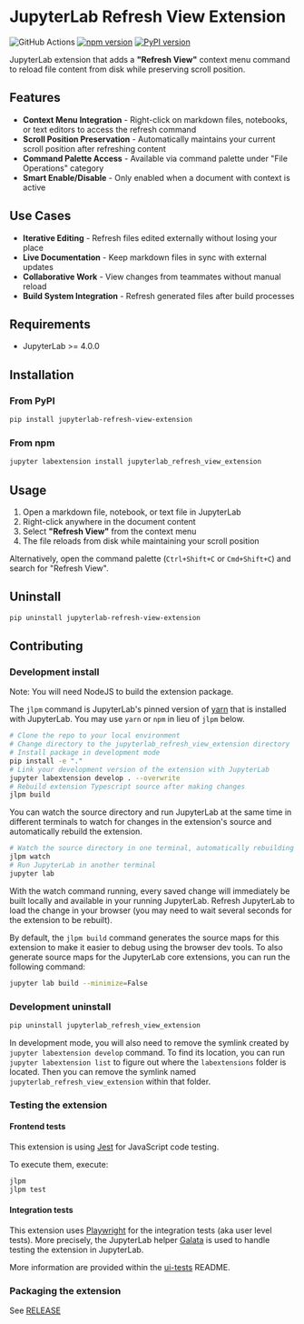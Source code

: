 # JupyterLab Refresh View Extension

![GitHub Actions](https://github.com/stellarshenson/jupyterlab_refresh_view_extension/actions/workflows/build.yml/badge.svg)
[![npm version](https://badge.fury.io/js/jupyterlab_refresh_view_extension.svg)](https://www.npmjs.com/package/jupyterlab_refresh_view_extension)
[![PyPI version](https://badge.fury.io/py/jupyterlab-refresh-view-extension.svg)](https://pypi.org/project/jupyterlab-refresh-view-extension/)

JupyterLab extension that adds a **"Refresh View"** context menu command to reload file content from disk while preserving scroll position.

## Features

- **Context Menu Integration** - Right-click on markdown files, notebooks, or text editors to access the refresh command
- **Scroll Position Preservation** - Automatically maintains your current scroll position after refreshing content
- **Command Palette Access** - Available via command palette under "File Operations" category
- **Smart Enable/Disable** - Only enabled when a document with context is active

## Use Cases

- **Iterative Editing** - Refresh files edited externally without losing your place
- **Live Documentation** - Keep markdown files in sync with external updates
- **Collaborative Work** - View changes from teammates without manual reload
- **Build System Integration** - Refresh generated files after build processes

## Requirements

- JupyterLab >= 4.0.0

## Installation

### From PyPI

```bash
pip install jupyterlab-refresh-view-extension
```

### From npm

```bash
jupyter labextension install jupyterlab_refresh_view_extension
```

## Usage

1. Open a markdown file, notebook, or text file in JupyterLab
2. Right-click anywhere in the document content
3. Select **"Refresh View"** from the context menu
4. The file reloads from disk while maintaining your scroll position

Alternatively, open the command palette (`Ctrl+Shift+C` or `Cmd+Shift+C`) and search for "Refresh View".

## Uninstall

```bash
pip uninstall jupyterlab-refresh-view-extension
```

## Contributing

### Development install

Note: You will need NodeJS to build the extension package.

The `jlpm` command is JupyterLab's pinned version of
[yarn](https://yarnpkg.com/) that is installed with JupyterLab. You may use
`yarn` or `npm` in lieu of `jlpm` below.

```bash
# Clone the repo to your local environment
# Change directory to the jupyterlab_refresh_view_extension directory
# Install package in development mode
pip install -e "."
# Link your development version of the extension with JupyterLab
jupyter labextension develop . --overwrite
# Rebuild extension Typescript source after making changes
jlpm build
```

You can watch the source directory and run JupyterLab at the same time in different terminals to watch for changes in the extension's source and automatically rebuild the extension.

```bash
# Watch the source directory in one terminal, automatically rebuilding when needed
jlpm watch
# Run JupyterLab in another terminal
jupyter lab
```

With the watch command running, every saved change will immediately be built locally and available in your running JupyterLab. Refresh JupyterLab to load the change in your browser (you may need to wait several seconds for the extension to be rebuilt).

By default, the `jlpm build` command generates the source maps for this extension to make it easier to debug using the browser dev tools. To also generate source maps for the JupyterLab core extensions, you can run the following command:

```bash
jupyter lab build --minimize=False
```

### Development uninstall

```bash
pip uninstall jupyterlab_refresh_view_extension
```

In development mode, you will also need to remove the symlink created by `jupyter labextension develop`
command. To find its location, you can run `jupyter labextension list` to figure out where the `labextensions`
folder is located. Then you can remove the symlink named `jupyterlab_refresh_view_extension` within that folder.

### Testing the extension

#### Frontend tests

This extension is using [Jest](https://jestjs.io/) for JavaScript code testing.

To execute them, execute:

```sh
jlpm
jlpm test
```

#### Integration tests

This extension uses [Playwright](https://playwright.dev/docs/intro) for the integration tests (aka user level tests).
More precisely, the JupyterLab helper [Galata](https://github.com/jupyterlab/jupyterlab/tree/master/galata) is used to handle testing the extension in JupyterLab.

More information are provided within the [ui-tests](./ui-tests/README.md) README.

### Packaging the extension

See [RELEASE](RELEASE.md)
